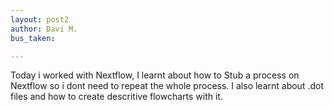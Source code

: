 ```yaml
---
layout: post2
author: Davi M.
bus_taken:

---
```


Today i worked with Nextflow, I learnt about how to Stub a process on Nextflow so i dont need to repeat the whole process. I also learnt about .dot files and how to create descritive flowcharts with it.
